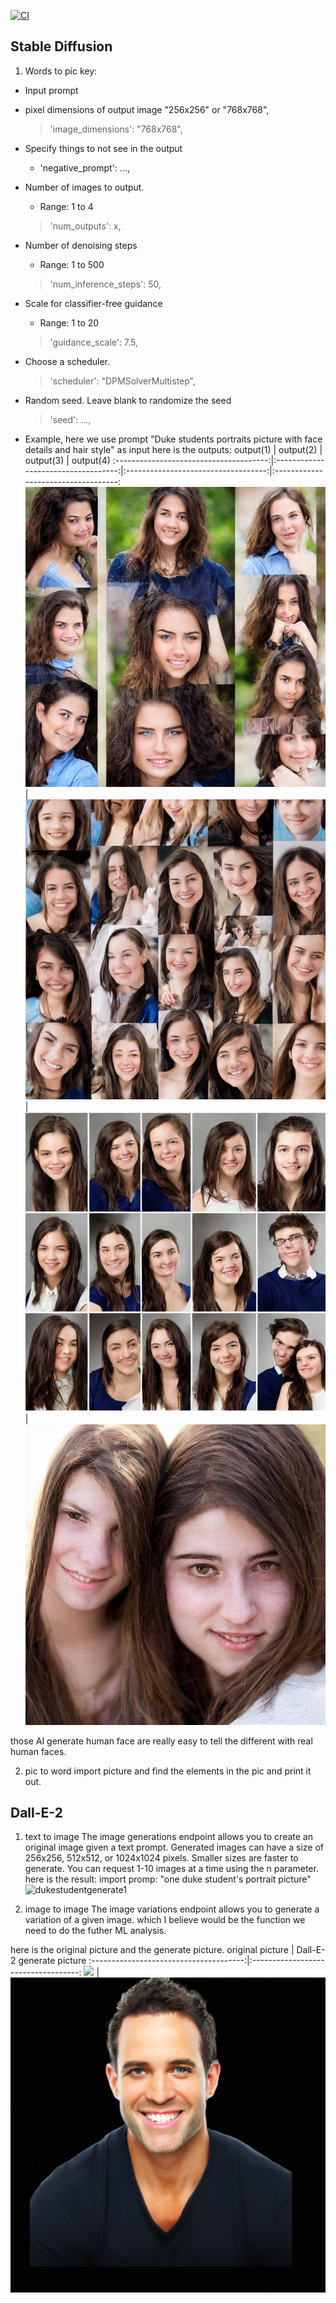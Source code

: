 [![CI](https://github.com/nogibjj/python-template/actions/workflows/cicd.yml/badge.svg)](https://github.com/nogibjj/python-template/actions/workflows/cicd.yml)
## Stable Diffusion

1. Words to pic
key:
* Input prompt

* pixel dimensions of output image "256x256" or "768x768",

    > 'image_dimensions': "768x768",

* Specify things to not see in the output
    * 'negative_prompt': ...,

*  Number of images to output.
    *  Range: 1 to 4

    > 'num_outputs': x,

* Number of denoising steps
    * Range: 1 to 500
    > 'num_inference_steps': 50,

* Scale for classifier-free guidance
    * Range: 1 to 20
    > 'guidance_scale': 7.5,

* Choose a scheduler.
    > 'scheduler': "DPMSolverMultistep",

*  Random seed. Leave blank to randomize the seed
    > 'seed': ...,


* Example, here we use prompt "Duke students portraits picture with face details and hair style" as input 
here is the outputs:
output(1)                               |  output(2)                          | output(3)                           | output(4)
:--------------------------------------:|:-----------------------------------:|:-----------------------------------:|:-----------------------------------:
![](stableDiffusion/out-0.png)  |  ![](stableDiffusion/out-1.png) | ![](stableDiffusion/out-2.png)  | ![](stableDiffusion/out-3.png) 

those AI generate human face are really easy to tell the different with real human faces. 

2. pic to word 
import picture and find the elements in the pic and print it out.


## Dall-E-2
1. text to image 
The image generations endpoint allows you to create an original image given a text prompt. 
Generated images can have a size of 256x256, 512x512, or 1024x1024 pixels. Smaller sizes are faster to generate.
You can request 1-10 images at a time using the n parameter.
here is the result:
import promp: "one duke student's portrait picture"
![dukestudentgenerate1](https://oaidalleapiprodscus.blob.core.windows.net/private/org-ZdO2R6R5rQc74cEU5gqIJB8D/user-loiyZbKCg2nWieAu1Ael40or/img-9W1JQQvnnixVGYlSIu0n1wGg.png?st=2023-03-08T11%3A17%3A23Z&se=2023-03-08T13%3A17%3A23Z&sp=r&sv=2021-08-06&sr=b&rscd=inline&rsct=image/png&skoid=6aaadede-4fb3-4698-a8f6-684d7786b067&sktid=a48cca56-e6da-484e-a814-9c849652bcb3&skt=2023-03-07T21%3A43%3A08Z&ske=2023-03-08T21%3A43%3A08Z&sks=b&skv=2021-08-06&sig=R0sW9XagXUP/HOT9SFh2dA8z8ptiOINHJCindZvLhNA%3D)


2. image to image
The image variations endpoint allows you to generate a variation of a given image. which I believe would be the function we need to do the futher ML analysis.

here is the original picture and the generate picture. 
original picture                        |  Dall-E-2 generate picture
:--------------------------------------:|:-----------------------------------:
![](https://www.pngall.com/wp-content/uploads/12/Male-Face.png)  |  ![](Dall-E-2/img-EVqUlzK6ZmVUHHVlSTlgs1Gk.png)